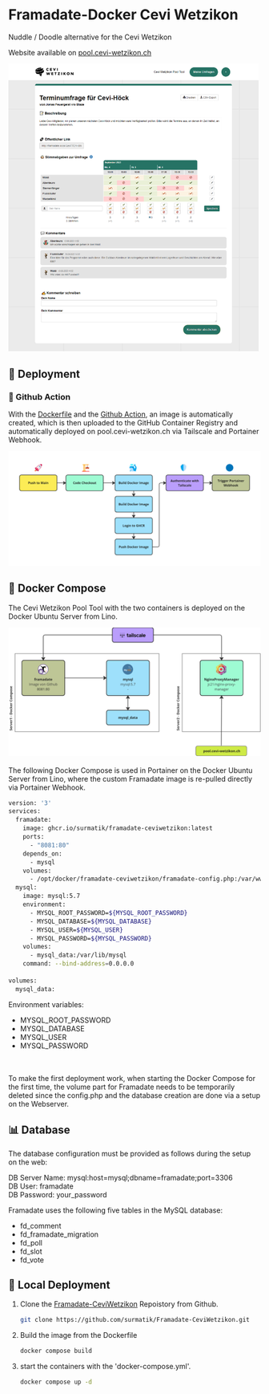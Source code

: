 # Framadate-Docker Cevi Wetzikon

Nuddle / Doodle alternative for the Cevi Wetzikon

Website available on [pool.cevi-wetzikon.ch](https://pool.cevi-wetzikon.ch)

<img src="framadate/images/framadate.png" style="width: 500px" />

## 🚀 Deployment

### 🐙 Github Action
With the [Dockerfile](Dockerfile) and the [Github Action](.github/workflows/publish-ghcr.yaml), an image is automatically created, which is then uploaded to the GitHub Container Registry and automatically deployed on pool.cevi-wetzikon.ch via Tailscale and Portainer Webhook.

<img src="framadate/images/GithubAction.png" />


## 🐳 Docker Compose

The Cevi Wetzikon Pool Tool with the two containers is deployed on the Docker Ubuntu Server from Lino.

<img src="framadate/images/DockerContainerNetzwerk.png" />
<br><br>
The following Docker Compose is used in Portainer on the Docker Ubuntu Server from Lino, where the custom Framadate image is re-pulled directly via Portainer Webhook.
<br>

```bash
version: '3'
services:
  framadate:
    image: ghcr.io/surmatik/framadate-ceviwetzikon:latest
    ports:
      - "8081:80"
    depends_on:
      - mysql
    volumes:
      - /opt/docker/framadate-ceviwetzikon/framadate-config.php:/var/www/framadate/app/inc/config.php
  mysql:
    image: mysql:5.7
    environment:
      - MYSQL_ROOT_PASSWORD=${MYSQL_ROOT_PASSWORD}
      - MYSQL_DATABASE=${MYSQL_DATABASE}
      - MYSQL_USER=${MYSQL_USER}
      - MYSQL_PASSWORD=${MYSQL_PASSWORD}
    volumes:
      - mysql_data:/var/lib/mysql
    command: --bind-address=0.0.0.0

volumes:
  mysql_data:
```
Environment variables:

- MYSQL_ROOT_PASSWORD
- MYSQL_DATABASE
- MYSQL_USER
- MYSQL_PASSWORD

<br><br>
To make the first deployment work, when starting the Docker Compose for the first time, the volume part for Framadate needs to be temporarily deleted since the config.php and the database creation are done via a setup on the Webserver.


## 📊 Database

The database configuration must be provided as follows during the setup on the web:

DB Server Name: mysql:host=mysql;dbname=framadate;port=3306 <br>
DB User: framadate <br>
DB Password: your_password

Framadate uses the following five tables in the MySQL database:

- fd_comment
- fd_framadate_migration
- fd_poll
- fd_slot
- fd_vote

## 🚀 Local Deployment

1. Clone the [Framadate-CeviWetzikon](https://github.com/surmatik/Framadate-CeviWetzikon.git) Repoistory from Github.
    ```bash
    git clone https://github.com/surmatik/Framadate-CeviWetzikon.git
    ```

2. Build the image from the Dockerfile
    ```bash
    docker compose build
    ```

3. start the containers with the 'docker-compose.yml'.
    ```bash
    docker compose up -d
    ```